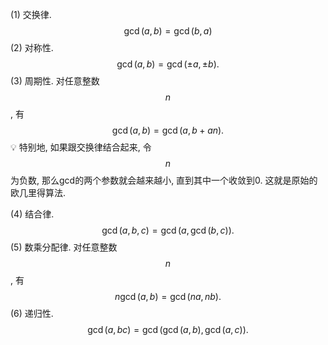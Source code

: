 (1) 交换律.
$$
\gcd(a,b)=\gcd(b,a)
$$
(2) 对称性.
$$
\gcd(a,b)=\gcd(\pm a,\pm b).
$$
(3) 周期性. 对任意整数 $$n$$, 有
$$
\gcd(a,b)=\gcd(a,b+an).
$$
💡 特别地, 如果跟交换律结合起来, 令 $$n$$ 为负数, 那么gcd的两个参数就会越来越小, 直到其中一个收敛到0. 这就是原始的欧几里得算法.

(4) 结合律.
$$
\gcd(a,b,c) = \gcd\left(a,\gcd\left(b,c\right)\right).
$$
(5) 数乘分配律. 对任意整数 $$n$$, 有
$$
n\gcd(a,b)=\gcd(na,nb).
$$
(6) 递归性.
$$
\gcd(a,bc) = \gcd\left(
\gcd\left(a,b\right),
\gcd\left(a,c\right)
\right).
$$
